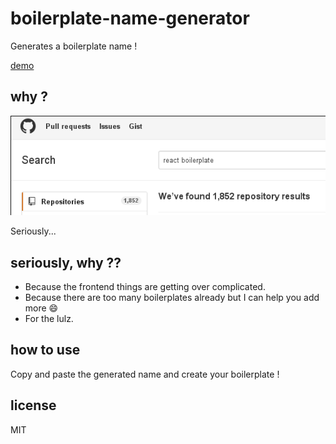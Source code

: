 # boilerplate-name-generator

Generates a boilerplate name !

[demo](http://dev.ehret.me/boilerplate-name-generator/)

## why ?

![](boilerplate.png)

Seriously...

## seriously, why ??

- Because the frontend things are getting over complicated.
- Because there are too many boilerplates already but I can help you add more :smile:
- For the lulz.

## how to use

Copy and paste the generated name and create your boilerplate !

## license

MIT
